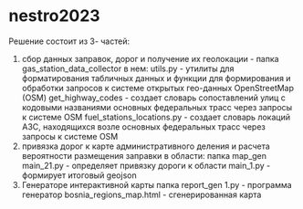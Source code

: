 # nestro2023
Решение состоит из 3- частей:
1) сбор данных заправок, дорог и получение их геолокации - папка gas_station_data_collector
   в нем:
utils.py - утилиты для форматирования табличных данных
и функции для формирования и обработки запросов к 
системе открытых гео-данных OpenStreetMap (OSM)
get_highway_codes - создает словарь сопоставлений улиц
с кодовыми названиями основных федеральных трасс через
запросы к системе OSM
fuel_stations_locations.py - создает словарь локаций 
АЗС, находящихся возле основных федеральных трасс через
запросы к системе OSM
2) привязка дорог к карте административного деления и расчета вероятности размещения заправки в области:
   папка map_gen
   main_21.py - определяет привязку дороги к области
   main_1.py - формирует итоговый geojson  
4) Генераторе интерактивной карты
   папка report_gen
   1.py - программа генератор
   bosnia_regions_map.html - сгенерированная карта

